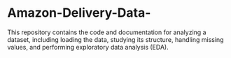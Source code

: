 # Amazon-Delivery-Data-
This repository contains the code and documentation for analyzing a dataset, including loading the data, studying its structure, handling missing values, and performing exploratory data analysis (EDA).
